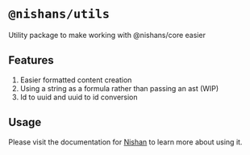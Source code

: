 # `@nishans/utils`

Utility package to make working with @nishans/core easier

## Features

1. Easier formatted content creation
2. Using a string as a formula rather than passing an ast (WIP)
3. Id to uuid and uuid to id conversion

## Usage

Please visit the documentation for [Nishan](https://nishan-docs.netlify.app/) to learn more about using it.